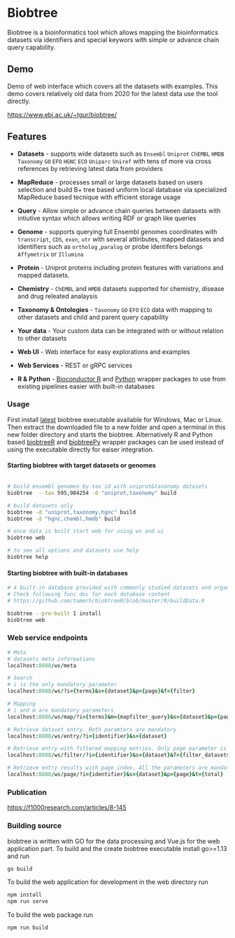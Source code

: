 # Biobtree

<!--[![Build Status](https://dev.azure.com/biobtree/biobtree/_apis/build/status/tamerh.biobtree?branchName=master)](https://dev.azure.com/biobtree/biobtree/_build/latest?definitionId=1&branchName=master) -->

Biobtree is a bioinformatics tool which allows mapping the bioinformatics datasets
via identifiers and special keywors with simple or advance chain query capability.

<!--- -->

## Demo

Demo of web interface which covers all the datasets with examples. This demo covers relatively old data from 2020 for the latest data use the tool directly.

https://www.ebi.ac.uk/~tgur/biobtree/


## Features

* **Datasets** - supports wide datasets such as `Ensembl` `Uniprot` `ChEMBL` `HMDB` `Taxonomy` `GO` `EFO` `HGNC` `ECO` `Uniparc` `Uniref`  with tens of more via cross references
by retrieving latest data from providers

* **MapReduce** - processes small or large datasets based on users selection and build B+ tree based uniform local database via specialized MapReduce based tecnique with efficient storage usage 

* **Query** - Allow simple or advance chain queries between datasets with intiutive syntax which allows writing RDF or graph like queries

* **Genome** - supports querying full Ensembl genomes coordinates with `transcript`, `CDS`, `exon`, `utr` with several attiributes, mapped datasets and identifiers such as `ortholog` ,`paralog` or probe identifers belongs `Affymetrix` or `Illumina`

* **Protein** - Uniprot proteins including protein features with variations and mapped datasets.

* **Chemistry** - `ChEMBL` and `HMDB` datasets supported for chemistry, disease and drug releated analaysis

* **Taxonomy & Ontologies** - `Taxonomy` `GO` `EFO` `ECO` data with mapping to other datasets and child and parent query capability

* **Your data** - Your custom data can be integrated with or without relation to other datasets

* **Web UI** - Web interface for easy explorations and examples

* **Web Services** - REST or gRPC services

* **R & Python** - [Bioconductor R](https://github.com/tamerh/biobtreeR) and [Python](https://github.com/tamerh/biobtreePy) wrapper packages to use from existing pipelines easier with built-in databases

### Usage

First install [latest](https://github.com/tamerh/biobtree/releases/latest) biobtree executable available for Windows, Mac or Linux. Then extract the downloaded file to a new folder and open a terminal in this new folder directory and starts the biobtree. Alternatively R and Python based [biobtreeR](https://github.com/tamerh/biobtreeR) and [biobtreePy](https://github.com/tamerh/biobtreePy) wrapper packages can be used instead of using the executable directly for eaiser integration.

#### Starting biobtree with target datasets or genomes
```sh

# build ensembl genomes by tax id with uniprot&taxonomy datasets
biobtree  --tax 595,984254 -d "uniprot,taxonomy" build 

# build datasets only 
biobtree -d "uniprot,taxonomy,hgnc" build 
biobtree -d "hgnc,chembl,hmdb" build

# once data is built start web for using ws and ui
biobtree web

# to see all options and datasets use help
biobtree help

```

#### Starting biobtree with built-in databases

```sh
# 4 built-in database provided with commonly studied datasets and organism genomes in order to speed up database build process
# Check following func doc for each database content 
# https://github.com/tamerh/biobtreeR/blob/master/R/buildData.R

biobtree --pre-built 1 install
biobtree web
```

### Web service endpoints
```ruby
# Meta
# datasets meta informations 
localhost:8888/ws/meta

# Search 
# i is the only mandatory parameter
localhost:8888/ws/?i={terms}&s={dataset}&p={page}&f={filter}

# Mapping 
# i and m are mandatory parameters
localhost:8888/ws/map/?i={terms}&m={mapfilter_query}&s={dataset}&p={page}

# Retrieve dataset entry. Both paramters are mandatory
localhost:8888/ws/entry/?i={identifier}&s={dataset}

# Retrieve entry with filtered mapping entries. Only page parameter is optional
localhost:8888/ws/filter/?i={identifier}&s={dataset}&f={filter_datasets}&p={page}

# Retrieve entry results with page index. All the parameters are mandatory 
localhost:8888/ws/page/?i={identifier}&s={dataset}&p={page}&t={total}

```

<!-- ### Integrating your dataset

User data can be integrated to biobtree. Since biobtree has capability to process large datasets, this feature creates an alternative for  mapping related data to be indexed with biobtree. Data should be gzipped and in an xml format compliant with UniProt xml schema [definition](ftp://ftp.uniprot.org/pub/databases/uniprot/current_release/knowledgebase/complete/uniprot.xsd). Once data has been prepared, file location needs to be configured in biobtree configuration file which is located at `conf/source.dataset.json`. After these configuration dataset used similarly with other dataset like 

```sh
biobtree -d "+my_data" start
``` -->

### Publication
https://f1000research.com/articles/8-145

### Building source 

biobtree is written with GO for the data processing and Vue.js for the web application part. To build and the create biobtree executable install go>=1.13 and run

```sh
go build
```

To build the web application for development in the web directory run

```sh
npm install
npm run serve
```

To build the web package run

```sh
npm run build
```
